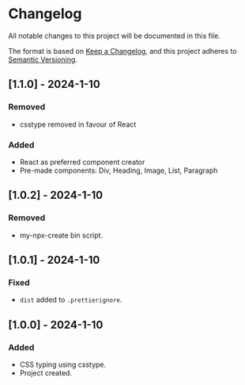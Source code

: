 # Changelog

All notable changes to this project will be documented in this file.

The format is based on [Keep a Changelog](https://keepachangelog.com/en/1.0.0/),
and this project adheres to [Semantic Versioning](https://semver.org/spec/v2.0.0.html).

## [1.1.0] - 2024-1-10

### Removed

- csstype removed in favour of React

### Added

- React as preferred component creator
- Pre-made components: Div, Heading, Image, List, Paragraph

## [1.0.2] - 2024-1-10

### Removed

- my-npx-create bin script.

## [1.0.1] - 2024-1-10

### Fixed

- `dist` added to `.prettierignore`.

## [1.0.0] - 2024-1-10

### Added

- CSS typing using csstype.
- Project created.
